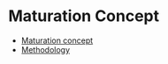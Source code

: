 # Maturation Concept
* [Maturation concept](maturationConcept/maturationConcept.md)
* [Methodology](maturationConcept/methodology.md)
